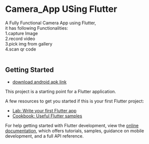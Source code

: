 # Camera_App USing Flutter<br>
A Fully Functional Camera App using Flutter, <br>it has following Functionalities: <br>
1.capture Image <br>
2.record video <br>
3.pick img from gallery<br> 
4.scan qr code<br>
<br>
## Getting Started
- [ download android apk link ](https://drive.google.com/file/d/17jOyRgjY_S9TgOkKmvcku4dJaFrkyKd6/view?usp=sharing)

This project is a starting point for a Flutter application.

A few resources to get you started if this is your first Flutter project:

- [Lab: Write your first Flutter app](https://docs.flutter.dev/get-started/codelab)
- [Cookbook: Useful Flutter samples](https://docs.flutter.dev/cookbook)

For help getting started with Flutter development, view the
[online documentation](https://docs.flutter.dev/), which offers tutorials,
samples, guidance on mobile development, and a full API reference.
